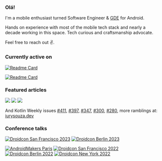 ### Olá!

I'm a mobile enthusiast turned Software Engineer & [GDE](https://developers.google.com/community/experts) for Android. 

Hands on experience with most of the mobile tech stack and nearly a decade working in this space. Tech curious and craftsmanship advocate.

Feel free to reach out :v:.

### Currently active on


[![Readme Card](https://github-readme-stats.vercel.app/api/pin/?username=iurysza&repo=module-graph&show_icons=true&theme=dracula)](https://github.com/iurysza/module-graph)

[![Readme Card](https://github-readme-stats.vercel.app/api/pin/?username=iurysza&repo=livematch&show_icons=true&theme=dracula)](https://github.com/iurysza/livematch)



### Featured articles

[![](https://androidweekly.net/issues/issue-646/badge)](https://androidweekly.net/issues/issue-646/) [![](https://androidweekly.net/issues/issue-627/badge)](https://androidweekly.net/issues/issue-627)
[![](https://androidweekly.net/issues/issue-564/badge)](https://androidweekly.net/issues/issue-564)

And Kotlin Weekly issues [#411](https://mailchi.mp/kotlinweekly/kotlin-weekly-411), [#397](https://mailchi.mp/kotlinweekly/kotlin-weekly-397), [#347](https://mailchi.mp/kotlinweekly/kotlin-weekly-347), [#300](https://mailchi.mp/kotlinweekly/kotlin-weekly-300), [#280](https://mailchi.mp/kotlinweekly/kotlin-weekly-280), more ramblings at: [iurysouza.dev](https://iurysouza.dev)

### Conference talks

[![Droidcon San Francisco 2023](https://img.shields.io/static/v1?label=&message=Droidcon%20San%20Francisco%202023&color=555&logo=android&logoColor=000000)](https://www.droidcon.com/2023/07/20/crash-course-in-building-your-first-gradle-plugin/)
[![Droidcon Berlin 2023](https://img.shields.io/static/v1?label=&message=Droidcon%20Berlin%202023&color=555&logo=android&logoColor=3FE4C5)](https://www.droidcon.com/2023/08/01/crash-course-in-building-your-first-gradle-plugin-2/)




[![AndroidMakers Paris](https://img.shields.io/static/v1?label=&message=AndroidMakers%20Paris%202022&color=555&logo=android&logoColor=4EB6E3)](https://youtu.be/zhojedjltay)
[![Droidcon San Francisco 2022](https://img.shields.io/static/v1?label=&message=Droidcon%20San%20Francisco%2022&color=555&logo=android&logoColor=000000)](https://www.droidcon.com/2022/08/01/android-benchmarking-and-other-stories/)
[![Droidcon Berlin 2022](https://img.shields.io/static/v1?label=&message=Droidcon%20Berlin%2022&color=555&logo=android&logoColor=3FE4C5)](https://www.droidcon.com/2022/08/01/android-benchmarking-and-other-stories-2/)
[![Droidcon New York 2022](https://img.shields.io/static/v1?label=&message=Droidcon%20New%20York%2022&color=555&logo=android&logoColor=FF7258)](https://www.droidcon.com/2022/09/29/android-benchmarking-and-other-stories-3/)




